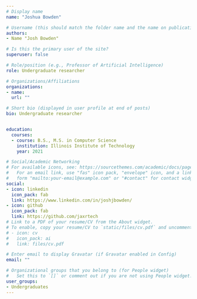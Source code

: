 ```yaml
---
# Display name
name: "Joshua Bowden"

# Username (this should match the folder name and the name on publications)
authors:
- Name "Josh Bowden"

# Is this the primary user of the site?
superuser: false

# Role/position (e.g., Professor of Artificial Intelligence)
role: Undergraduate researcher

# Organizations/Affiliations
organizations:
- name: 
  url: ""

# Short bio (displayed in user profile at end of posts)
bio: Undergraduate researcher


education:
  courses:
  - course: B.S., M.S. in Computer Science
    institution: Illinois Institute of Technology
    year: 2021

# Social/Academic Networking
# For available icons, see: https://sourcethemes.com/academic/docs/page-builder/#icons
#   For an email link, use "fas" icon pack, "envelope" icon, and a link in the
#   form "mailto:your-email@example.com" or "#contact" for contact widget.
social:
- icon: linkedin
  icon_pack: fab
  link: https://www.linkedin.com/in/joshjbowden/
- icon: github
  icon_pack: fab
  link: https://github.com/jaxrtech
# Link to a PDF of your resume/CV from the About widget.
# To enable, copy your resume/CV to `static/files/cv.pdf` and uncomment the lines below.
# - icon: cv
#   icon_pack: ai
#   link: files/cv.pdf

# Enter email to display Gravatar (if Gravatar enabled in Config)
email: ""

# Organizational groups that you belong to (for People widget)
#   Set this to `[]` or comment out if you are not using People widget.
user_groups:
- Undergraduates
---
```

